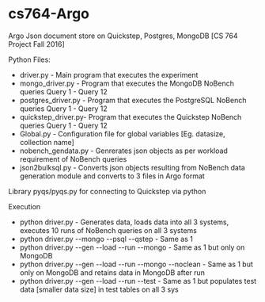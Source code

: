 # cs764-Argo
Argo Json document store on Quickstep, Postgres, MongoDB [CS 764 Project Fall 2016]

Python Files:

- driver.py - Main program that executes the experiment
- mongo_driver.py - Program that executes the MongoDB NoBench queries Query 1 - Query 12
- postgres_driver.py - Program that executes the PostgreSQL NoBench queries Query 1 - Query 12
- quickstep_driver.py- Program that executes the Quickstep NoBench queries Query 1 - Query 12
- Global.py - Configuration file for global variables [Eg. datasize, collection name]
- nobench_gendata.py - Genrerates json objects as per workload requirement of NoBench queries
- json2bulksql.py - Converts json objects resulting from NoBench data generation module and converts to 3 files in Argo format

Library
pyqs/pyqs.py for connecting to Quickstep via python

Execution
- python driver.py - Generates data, loads data into all 3 systems, executes 10 runs of NoBench queries on all 3 systems
- python driver.py --mongo --psql --qstep     - Same as 1
- python driver.py --gen --load --run --mongo - Same as 1 but only on MongoDB
- python driver.py --gen --load --run --mongo --noclean - Same as 1 but only on MongoDB and retains data in MongoDB after run
- python driver.py --gen --load --run --test - Same as 1 but populates test data [smaller data size] in test tables on all 3 sys





